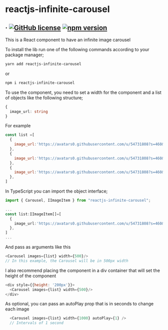 # reactjs-infinite-carousel
## &middot; [![GitHub license](https://img.shields.io/badge/license-MIT-blue.svg)](https://github.com/Matan18/reactjs-infinite-carousel/blob/master/LICENSE) [![npm version](https://img.shields.io/npm/v/reactjs-infinite-carousel.svg?style=flat)](https://www.npmjs.com/package/reactjs-infinite-carousel)

This is a React component to have an infinite image carousel

To install the lib run one of the following commands according to your package manager;

```bash
yarn add reactjs-infinite-carousel
```
or
```bash
npm i reactjs-infinite-carousel
```

To use the component, you need to set a width for the component and a list of objects like the following structure;

```ts
{
  image_url: string
}
```
For example
```js
const list =[
  {
    image_url:'https://avatars0.githubusercontent.com/u/54731808?s=460&u=f1dd2199406981cedca881fca032889be8408878&v=4'
  },
  {
    image_url:'https://avatars0.githubusercontent.com/u/54731808?s=460&u=f1dd2199406981cedca881fca032889be8408878&v=4'
  },
  {
    image_url:'https://avatars0.githubusercontent.com/u/54731808?s=460&u=f1dd2199406981cedca881fca032889be8408878&v=4'
  },
]
```
In TypeScript you can import the object interface;

```ts
import { Carousel, IImageItem } from "reactjs-infinite-carousel";

...
const list:IImageItem[]=[
  {
    image_url:'https://avatars0.githubusercontent.com/u/54731808?s=460&u=f1dd2199406981cedca881fca032889be8408878&v=4'
  },
]
...
```

And pass as arguments like this

```js
<Carousel images={list} width={500}/>
// In this example, the Carousel will be in 500px width
```

I also recommend placing the component in a div container that will set the height of the component

```js
<div style={{height: '200px'}}>
  <Carousel images={list} width={500}/>
</div>
```

As optional, you can pass an autoPlay prop that is in seconds to change each image

```js
  <Carousel images={list} width={1000} autoPlay={1} />
  // Intervals of 1 second
```
